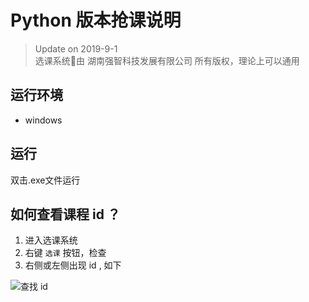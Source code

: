 # Python 版本抢课说明

> Update on 2019-9-1\
> 选课系统由 湖南强智科技发展有限公司 所有版权，理论上可以通用

## 运行环境

* windows

## 运行

双击.exe文件运行

## 如何查看课程 id ？

1. 进入选课系统
2. 右键 `选课` 按钮，检查
3. 右侧或左侧出现 id , 如下

![查找 id](https://i.imgur.com/aPU8Yki.png)